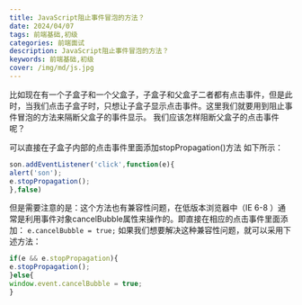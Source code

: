 ```yaml
---
title: JavaScript阻止事件冒泡的方法？
date: 2024/04/07
tags: 前端基础,初级
categories: 前端面试
description: JavaScript阻止事件冒泡的方法？
keywords: 前端基础,初级
cover: /img/md/js.jpg
---
```


比如现在有一个子盒子和一个父盒子，子盒子和父盒子二者都有点击事件，但是此时，当我们点击子盒子时，只想让子盒子显示点击事件。这里我们就要用到阻止事件冒泡的方法来隔断父盒子的事件显示。
我们应该怎样阻断父盒子的点击事件呢？

可以直接在子盒子内部的点击事件里面添加stopPropagation()方法
如下所示：
```javascript
son.addEventListener('click',function(e){
alert('son');
e.stopPropagation();
},false)
```
但是需要注意的是：这个方法也有兼容性问题，在低版本浏览器中（IE 6-8 ）通常是利用事件对象cancelBubble属性来操作的。即直接在相应的点击事件里面添加：
`e.cancelBubble = true;`
如果我们想要解决这种兼容性问题，就可以采用下述方法：
```javascript
if(e && e.stopPropagation){
e.stopPropagation();
}else{
window.event.cancelBubble = true;
}
```